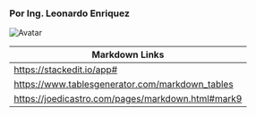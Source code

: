 
### Por Ing. Leonardo Enriquez

![Avatar](pictures/Leonardo.jpeg "titulo")

| Markdown Links  |  
|---|
| https://stackedit.io/app#  |  
| https://www.tablesgenerator.com/markdown_tables  |
| https://joedicastro.com/pages/markdown.html#mark9  |
